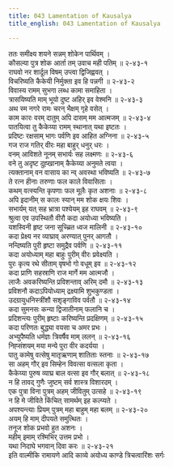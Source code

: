 ```yaml
---
title: 043 Lamentation of Kausalya
title_english: 043 Lamentation of Kausalya

---
```

ततः समीक्ष्य शयने सन्नम् शोकेन पार्थिवम् ।  
कौसल्या पुत्र शोक आर्ता तम् उवाच मही पतिम् ॥ २-४३-१  
राघवो नर शार्दूल विषम् उप्त्वा द्विजिह्ववत् ।  
विचरिष्यति कैकेयी निर्मुक्ता इव हि पन्नगी ॥ २-४३-२  
विवास्य रामम् सुभगा लब्ध कामा समाहिता ।  
त्रासयिष्यति माम् भूयो दुष्ट अहिर् इव वेश्मनि ॥ २-४३-३  
अथ स्म नगरे रामः चरन् भैक्षम् गृहे वसेत् ।  
काम कारः वरम् दातुम् अपि दासम् मम आत्मजम् ॥ २-४३-४  
पातयित्वा तु कैकेय्या रामम् स्थानात् यथा इष्टतः ।  
प्रदिष्टः रक्षसाम् भागः पर्वणि इव आहित अग्निना ॥ २-४३-५  
गज राज गतिर् वीरः महा बाहुर् धनुर् धरः ।  
वनम् आविशते नूनम् सभार्यः सह लक्ष्मणः ॥ २-४३-६  
वने तु अदृष्ट दुह्खानाम् कैकेय्या अनुमते त्वया ।  
त्यक्तानाम् वन वासाय का न्व् अवस्था भविष्यति ॥ २-४३-७  
ते रत्न हीनाः तरुणाः फल काले विवासिताः ।  
कथम् वत्स्यन्ति कृपणाः फल मूलैः कृत अशनाः ॥ २-४३-८  
अपि इदानीम् स कालः स्यान् मम शोक क्षयः शिवः ।  
सभार्यम् यत् सह भ्रात्रा पश्येयम् इह राघवम् ॥ २-४३-९  
श्रुत्वा एव उपस्थितौ वीरौ कदा अयोध्या भविष्यति ।  
यशस्विनी हृष्ट जना सूच्च्रित ध्वज मालिनी ॥ २-४३-१०  
कदा प्रेक्ष्य नर व्याघ्राव् अरण्यात् पुनर् आगतौ ।  
नन्दिष्यति पुरी हृष्टा समुद्रैव पर्वणि ॥ २-४३-११  
कदा अयोध्याम् महा बाहुः पुरीम् वीरः प्रवेक्ष्यति ।  
पुरः कृत्य रथे सीताम् वृषभो गो वधूम् इव ॥ २-४३-१२  
कदा प्राणि सहस्राणि राज मार्गे मम आत्मजौ ।  
लाजैः अवकरिष्यन्ति प्रविशन्ताव् अरिम् दमौ ॥ २-४३-१३  
प्रविशनौ कदाऽपियोध्याम् द्रक्ष्यामि शुभकुण्डता ।  
उदग्रायुधनिस्त्रींशौ सशृङ्गाविव पर्वतौ ॥ २-४३-१४  
कदा सुमनसः कन्या द्विजातीनाम् फलानि च ।  
प्रदिशन्त्यः पुरीम् हृष्टाः करिष्यन्ति प्रदक्षिणम् ॥ २-४३-१५  
कदा परिणतः बुद्ध्या वयसा च अमर प्रभः ।  
अभ्युपैष्यति धर्मज्ञः त्रिवर्षैव माम् ललन् ॥ २-४३-१६  
निह्संशयम् मया मन्ये पुरा वीर कदर्यया ।  
पातु कामेषु वत्सेषु मातृऋणाम् शातिताः स्तनाः ॥ २-४३-१७  
सा अहम् गौर् इव सिम्हेन विवत्सा वत्सला कृता ।  
कैकेय्या पुरुष व्याघ्र बाल वत्सा इव गौर् बलात् ॥ २-४३-१८  
न हि तावद् गुणैः जुष्टम् सर्व शास्त्र विशारदम् ।  
एक पुत्रा विना पुत्रम् अहम् जीवितुम् उत्सहे ॥ २-४३-१९  
न हि मे जीविते किंचित् सामर्थम् इह कल्प्यते ।  
अपश्यन्त्याः प्रियम् पुत्रम् महा बाहुम् महा बलम् ॥ २-४३-२०  
अयम् हि माम् दीपयते समुत्थितः ।  
तनूज शोक प्रभवो हुत अशनः ।  
महीम् इमाम् रश्मिभिर् उत्तम प्रभो ।  
यथा निदाघे भगवान् दिवा करः ॥ २-४३-२१  
इति वाल्मीकि रामायणे आदि काव्ये अयोध्य काण्डे त्रिचत्वारिंशः सर्गः
